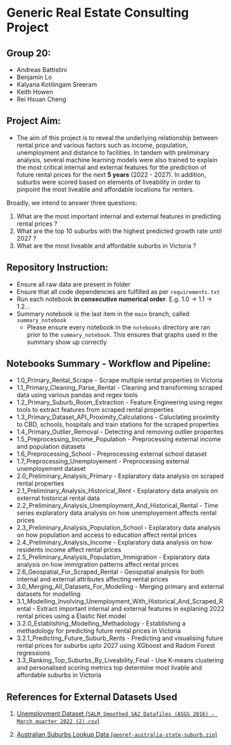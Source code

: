 # Generic Real Estate Consulting Project


## Group 20:
* Andreas Battistini
* Benjamin Lo
* Kalyana Kotilingam Sreeram
* Keith Howen
* Rei Hsuan Cheng

## Project Aim:
* The aim of this project is to reveal the underlying relationship between rental price and various factors such as income, population, unemployment and distance to facilities. In tandem with preliminary analysis, several machine learning models were also trained to explain the most critical internal and external features for the prediction of future rental prices for the next **5 years** (2022 - 2027). In addition, suburbs were scored based on elements of liveability in order to pinpoint the most liveable and affordable locations for renters.

Broadly, we intend to answer three questions:

1. What are the most important internal and external features in predicting rental prices ?
2. What are the top 10 suburbs with the highest predicted growth rate until 2027 ?
3. What are the most liveable and affordable suburbs in Victoria ?

## Repository Instruction:
* Ensure all raw data are present in folder
* Ensure that all code dependencies are fulfilled as per ```requirements.txt```
* Run each notebook **in consecutive numerical order**. E.g. 1.0 -> 1.1 -> 1.2...
* Summary notebook is the last item in the ```main``` branch, called ```summary_notebook```
  * Please ensure every notebook in the ```notebooks``` directory are ran prior to the ```summary_notebook```. This ensures that graphs used in the summary show up correctly
  
## Notebooks Summary - Workflow and Pipeline:

* 1.0_Primary_Rental_Scrape - Scrape multiple rental properties in Victoria 
* 1.1_Primary_Cleaning_Parse_Rental - Cleaning and transforming scraped data using various pandas and regex tools 
* 1.2_Primary_Suburb_Room_Extraction - Feature Engineering using regex tools to extract features from scraped rental properties 
* 1.3_Primary_Dataset_API_Proximity_Calculations - Caluclating proximity to CBD, schools, hospitals and train stations for the scraped properties  
* 1.4_Primary_Outlier_Removal - Detecting and removing outlier properites 
* 1.5_Preprocessing_Income_Population - Preprocessing external income and population datasets 
* 1.6_Preprocessing_School - Preprocessing external school dataset 
* 1.7_Preprocessing_Unemployement - Preprocessing external unemployement dataset 
* 2.0_Preliminary_Analysis_Primary - Explaratory data analysis on scraped rental properties 
* 2.1_Preliminary_Analysis_Historical_Rent - Explaratory data analysis on external historical rental data 
* 2.2_Preliminary_Analysis_Unemployment_And_Historical_Rental - Time series explaratory data analysis on how unemployement affects rental prices 
* 2.3_Preliminary_Analysis_Population_School - Explaratory data analysis on how population and access to education affect rental prices 
* 2.4_Preliminary_Analysis_Income - Explaratory data analysis on how residents income affect rental prices 
* 2.5_Preliminary_Analysis_Population_Immigration - Explaratory data analysis on how immigration patterns affect rental prices 
* 2.6_Geospatial_For_Scraped_Rental - Geospatial analysis for both internal and external attributes affecting rental prices 
* 3.0_Merging_All_Datasets_For_Modelling - Merging primary and external datasets for modelling
* 3.1_Modelling_Involving_Unemployment_With_Historical_And_Scraped_Rental -  Extract important internal and external features in explaning 2022 rental prices using a Elastic Net model 
* 3.2.0_Establishing_Modelling_Methadology - Establishing a methadology for predicting future rental prices in Victoria 
* 3.2.1_Predicting_Future_Suburb_Rents - Predicting and visualising future rental prices for suburbs upto 2027 using XGboost and Radom Forest regressions 
* 3.3_Ranking_Top_Suburbs_By_Liveability_Final - Use K-means clustering and personalised scoring metrics top determine most livable and affordable suburbs in Victoria 


## References for External Datasets Used
1. [Unemployment Dataset (```SALM Smoothed SA2 Datafiles (ASGS 2016) - March quarter 2022 (2).csv```)](https://www.nationalskillscommission.gov.au/topics/small-area-labour-markets#:~:text=CSV-,SALM%20Smoothed%20SA2%20Datafiles%20(ASGS%202016)%20%2D%20March%20quarter%202022,-(1.8%20mb))

2. [Australian Suburbs Lookup Data (```georef-australia-state-suburb.zip```)](https://public.opendatasoft.com/explore/dataset/georef-australia-state-suburb/table/?disjunctive.ste_code&disjunctive.ste_name&disjunctive.lga_code&disjunctive.lga_name&disjunctive.scc_code&disjunctive.scc_name)


